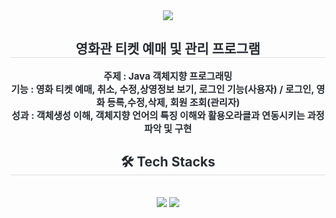 <div align= "center">
    <img src="https://capsule-render.vercel.app/api?type=waving&color=gradient&height=180&text=CGV%20Project&animation=fadeIn&fontColor=000000&fontSize=70" />
    </div>
    <div align= "center"> 
    <h2 style="border-bottom: 1px solid #d8dee4; color: #282d33;"> 영화관 티켓 예매 및 관리 프로그램 </h2>  
    <div style="font-weight: 700; font-size: 15px; text-align: center; color: #282d33;"> 
        주제 : Java 객체지향 프로그래밍 <br>
        기능 : 영화 티켓 예매, 취소, 수정,상영정보 보기, 로그인 기능(사용자)  /  로그인, 영화 등록,수정,삭제, 회원 조회(관리자)<br>
        성과 : 객체생성 이해, </li>객체지향 언어의 특징 이해와 활용</li>오라클과 연동시키는 과정 파악 및 구현 </div> 
    </div>
    <div align= "center">
    <h2 style="border-bottom: 1px solid #d8dee4; color: #282d33;"> 🛠️ Tech Stacks </h2> <br> 
    <div style="margin: 0 auto; text-align: center;" align= "center"> <img src="https://img.shields.io/badge/Java-007396?style=plastic&logo=Java&logoColor=white">
          <img src="https://img.shields.io/badge/Oracle-F80000?style=plastic&logo=Oracle&logoColor=white">
          </div>
    </div>
    
